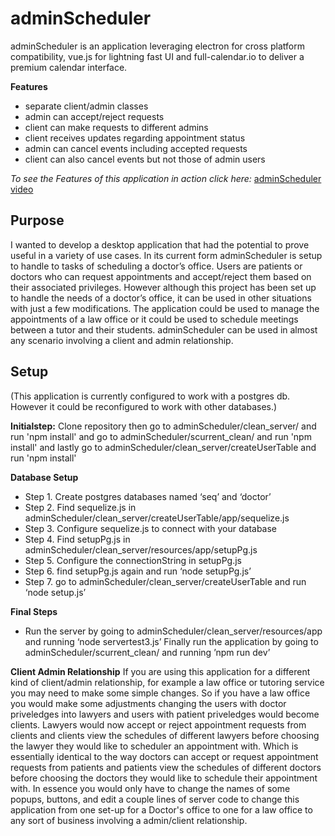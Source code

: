 # adminScheduler

adminScheduler is an application leveraging electron for cross platform compatibility, vue.js for lightning fast UI and full-calendar.io to deliver a premium calendar interface. 

**Features**
* separate client/admin classes
* admin can accept/reject requests
* client can make requests to different admins
* client receives updates regarding appointment status
* admin can cancel events including accepted requests
* client can also cancel events but not those of admin users

*To see the Features of this application in action click here:*
[adminScheduler video](https://www.youtube.com/watch?v=LhDaJRz65Sg)

Purpose
---
I wanted to develop a desktop application that had the potential to prove useful in a variety of use cases. In its current form adminScheduler is setup to handle to tasks of scheduling a doctor’s office. Users are patients or doctors who can request appointments and accept/reject them  based on their associated privileges. However although this project has been set up to handle the needs of a doctor’s office, it can be used in other situations with just a few modifications. The application could be used to manage the appointments of a law office or it could be used to schedule meetings between a tutor and their students. adminScheduler can be used in almost any scenario involving a client and admin relationship.

Setup
---

(This application is currently configured to work with a postgres db. However it could be reconfigured to work with other databases.)

**Initialstep:**
Clone repository then go to adminScheduler/clean_server/ and run 'npm install' and go to adminScheduler/scurrent_clean/ and run 'npm install'
and lastly go to adminScheduler/clean_server/createUserTable and run 'npm install'

**Database Setup**
* Step 1. Create postgres databases named ‘seq’ and ‘doctor’
* Step 2. Find sequelize.js in adminScheduler/clean_server/createUserTable/app/sequelize.js
* Step 3. Configure sequelize.js to connect with your database
* Step 4. Find setupPg.js in adminScheduler/clean_server/resources/app/setupPg.js
* Step 5. Configure the connectionString in setupPg.js
* Step 6. find setupPg.js again and run ‘node setupPg.js’
* Step 7.  go to adminScheduler/clean_server/createUserTable and run ‘node setup.js’
        
 **Final Steps**
 
* Run the server by going to adminScheduler/clean_server/resources/app and running ‘node servertest3.js’
Finally run the application by going to adminScheduler/scurrent_clean/ and running ’npm run dev’

**Client Admin Relationship**
If you are using this application for a different kind of client/admin relationship, for example a law office or tutoring service you may need to make some simple changes. So if you have a law office you would make some adjustments changing the users with doctor priveledges into lawyers and users with patient priveledges would become clients. Lawyers would now accept or reject appointment requests from clients and clients view the schedules of different lawyers before choosing the lawyer they would like to scheduler an appointment with. Which is essentially identical to the way doctors can accept or request appointment requests from patients and patients view the schedules of different doctors before choosing the doctors they would like to schedule their appointment with. In essence you would only have to change the names of some popups, buttons, and edit a couple lines of server code to change this application from one set-up for a Doctor's office to one for a law office to any sort of business involving a admin/client relationship.
